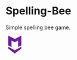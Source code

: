 # Spelling-Bee
Simple spelling bee game.
  
![alt text](https://github.com/adam-p/markdown-here/raw/master/src/common/images/icon48.png "Screenshot gif")

